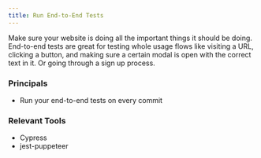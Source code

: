 ```yaml
---
title: Run End-to-End Tests
---
```


Make sure your website is doing all the important things it should be doing. End-to-end tests are great for testing whole usage flows like visiting a URL, clicking a button, and making sure a certain modal is open with the correct text in it. Or going through a sign up process.

### Principals

- Run your end-to-end tests on every commit

### Relevant Tools

- Cypress
- jest-puppeteer
